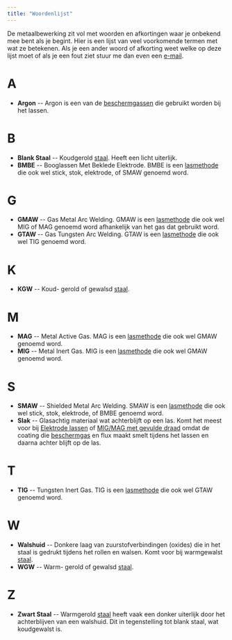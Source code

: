 ```yaml
---
title: "Woordenlijst"
---
```


De metaalbewerking zit vol met woorden en afkortingen waar je onbekend mee bent als je begint.
Hier is een lijst van veel voorkomende termen met wat ze betekenen. Als je een
ander woord of afkorting weet welke op deze lijst moet of als je een fout ziet stuur me dan
even een [e-mail](mailto:hobby@vonkenzee.nl).

# A

- **Argon** -- Argon is een van de [beschermgassen](/uitrusting/beschermgas) die gebruikt worden bij het lassen.

# B

- **Blank Staal** -- Koudgerold [staal](/materiaal/staal). Heeft een licht uiterlijk. 
- **BMBE** -- Booglassen Met Beklede Elektrode. BMBE is een [lasmethode](/uitleg/lassen/booglassen/smaw) die ook wel stick, stok, elektrode, of SMAW genoemd word.

# G

- **GMAW** -- Gas Metal Arc Welding. GMAW is een [lasmethode](/uitleg/lassen/booglassen/gmaw) die ook wel MIG of MAG genoemd word afhankelijk van het gas dat gebruikt word.
- **GTAW** -- Gas Tungsten Arc Welding. GTAW is een [lasmethode](/uitleg/lassen/booglassen/gtaw) die ook wel TIG genoemd word.

# K

- **KGW** -- Koud- gerold of gewalsd [staal](/materiaal/staal).

# M

- **MAG** -- Metal Active Gas. MAG is een [lasmethode](/uitleg/lassen/booglassen/gmaw) die ook wel GMAW genoemd word.
- **MIG** -- Metal Inert Gas. MIG is een [lasmethode](/uitleg/lassen/booglassen/gmaw) die ook wel GMAW genoemd word.

# S

- **SMAW** -- Shielded Metal Arc Welding. SMAW is een [lasmethode](/uitleg/lassen/booglassen/smaw) die ook wel stick, stok, elektrode, of BMBE genoemd word.
- **Slak** -- Glasachtig materiaal wat achterblijft op een las. Komt het meest voor bij [Elektrode lassen](/uitleg/lassen/booglassen/smaw) of [MIG/MAG met gevulde draad](/uitleg/lassen/booglassen/gmaw) omdat de coating die [beschermgas](/uitrusting/beschermgas) en flux maakt smelt tijdens het lassen en daarna achter blijft op de las.

# T

- **TIG** -- Tungsten Inert Gas. TIG is een [lasmethode](/uitleg/lassen/booglassen/gtaw) die ook wel GTAW genoemd word.

# W
 
- **Walshuid** -- Donkere laag van zuurstofverbindingen (oxides) die in het staal is gedrukt tijdens het rollen en walsen. Komt voor bij warmgewalst [staal](/materiaal/staal).
- **WGW** -- Warm- gerold of gewalsd [staal](/materiaal/staal).

# Z

- **Zwart Staal** -- Warmgerold [staal](/materiaal/staal) heeft vaak een donker uiterlijk door het achterblijven van een walshuid. Dit in tegenstelling tot blank staal, wat koudgewalst is.
